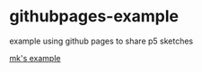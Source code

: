 # githubpages-example
example using github pages to share p5 sketches

[mk's example](https://mkskitka.github.io/githubpages-example/example_sketch/index.html)
